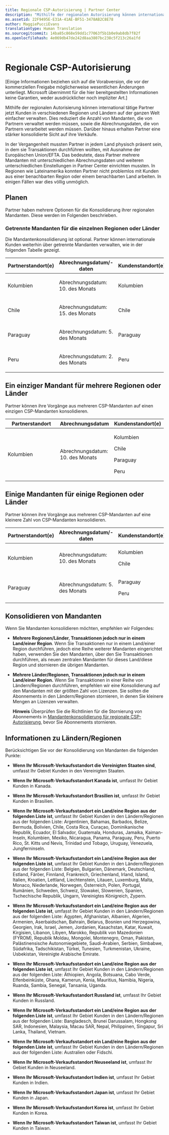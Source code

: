 ```yaml
---
title: Regionale CSP-Autorisierung | Partner Center
description: "Mithilfe der regionalen Autorisierung können international tätige Partner jetzt Kunden in verschiedenen Regionen und Ländern auf der ganzen Welt einfacher verwalten."
ms.assetid: 22F9495E-E31A-41AE-BF51-3478AB2C8E78
author: MaggiePucciEvans
translationtype: Human Translation
ms.sourcegitcommit: 14ba85c868e59dd1c77063f5b1b0e9ab8db7f82f
ms.openlocfilehash: 4e069db47de242d8aa3807bc238c5f213c26a1fd

---
```


# Regionale CSP-Autorisierung


\[Einige Informationen beziehen sich auf die Vorabversion, die vor der kommerziellen Freigabe möglicherweise wesentlichen Änderungen unterliegt. Microsoft übernimmt für die hier bereitgestellten Informationen keine Garantien, weder ausdrücklicher noch impliziter Art.\]

Mithilfe der regionalen Autorisierung können international tätige Partner jetzt Kunden in verschiedenen Regionen und Ländern auf der ganzen Welt einfacher verwalten. Dies reduziert die Anzahl von Mandanten, die von Partnern verwaltet werden müssen, sowie die Abrechnungsdaten, die von Partnern verarbeitet werden müssen. Darüber hinaus erhalten Partner eine stärker konsolidierte Sicht auf ihre Verkäufe.

In der Vergangenheit mussten Partner in jedem Land physisch präsent sein, in dem sie Transaktionen durchführen wollten, mit Ausnahme der Europäischen Union/EFTA. Das bedeutete, dass Partner mehrere Mandanten mit unterschiedlichen Abrechnungsdaten und weiteren unterschiedlichen Einstellungen in Partner Center einrichten mussten. In Regionen wie Lateinamerika konnten Partner nicht problemlos mit Kunden aus einer benachbarten Region oder einem benachbarten Land arbeiten. In einigen Fällen war dies völlig unmöglich.

## Planen


Partner haben mehrere Optionen für die Konsolidierung ihrer regionalen Mandanten. Diese werden im Folgenden beschrieben.

### Getrennte Mandanten für die einzelnen Regionen oder Länder

Die Mandantenkonsolidierung ist optional. Partner können internationale Kunden weiterhin über getrennte Mandanten verwalten, wie in der folgenden Tabelle gezeigt.

<table>
<colgroup>
<col width="33%" />
<col width="33%" />
<col width="33%" />
</colgroup>
<thead>
<tr class="header">
<th>Partnerstandort(e)</th>
<th>Abrechnungsdatum/-daten</th>
<th>Kundenstandort(e)</th>
</tr>
</thead>
<tbody>
<tr class="odd">
<td><p>Kolumbien</p></td>
<td><p>Abrechnungsdatum: 10. des Monats</p></td>
<td><p>Kolumbien</p></td>
</tr>
<tr class="even">
<td><p>Chile</p></td>
<td><p>Abrechnungsdatum: 15. des Monats</p></td>
<td><p>Chile</p></td>
</tr>
<tr class="odd">
<td><p>Paraguay</p></td>
<td><p>Abrechnungsdatum: 5. des Monats</p></td>
<td><p>Paraguay</p></td>
</tr>
<tr class="even">
<td><p>Peru</p></td>
<td><p>Abrechnungsdatum: 2. des Monats</p></td>
<td><p>Peru</p></td>
</tr>
</tbody>
</table>

 

## Ein einziger Mandant für mehrere Regionen oder Länder


Partner können ihre Vorgänge aus mehreren CSP-Mandanten auf einen einzigen CSP-Mandanten konsolidieren.

<table>
<colgroup>
<col width="33%" />
<col width="33%" />
<col width="33%" />
</colgroup>
<thead>
<tr class="header">
<th>Partnerstandort</th>
<th>Abrechnungsdatum</th>
<th>Kundenstandort(e)</th>
</tr>
</thead>
<tbody>
<tr class="odd">
<td><p>Kolumbien</p></td>
<td><p>Abrechnungsdatum: 10. des Monats</p></td>
<td><p>Kolumbien</p>
<p>Chile</p>
<p>Paraguay</p>
<p>Peru</p></td>
</tr>
</tbody>
</table>

 

## Einige Mandanten für einige Regionen oder Länder


Partner können ihre Vorgänge aus mehreren CSP-Mandanten auf eine kleinere Zahl von CSP-Mandanten konsolidieren.

<table>
<colgroup>
<col width="33%" />
<col width="33%" />
<col width="33%" />
</colgroup>
<thead>
<tr class="header">
<th>Partnerstandort(e)</th>
<th>Abrechnungsdatum/-daten</th>
<th>Kundenstandort(e)</th>
</tr>
</thead>
<tbody>
<tr class="odd">
<td><p>Kolumbien</p></td>
<td><p>Abrechnungsdatum: 10. des Monats</p></td>
<td><p>Kolumbien</p>
<p>Chile</p></td>
</tr>
<tr class="even">
<td><p>Paraguay</p></td>
<td><p>Abrechnungsdatum: 5. des Monats</p></td>
<td><p>Paraguay</p>
<p>Peru</p></td>
</tr>
</tbody>
</table>

 

## Konsolidieren von Mandanten


Wenn Sie Mandanten konsolidieren möchten, empfehlen wir Folgendes:

-   **Mehrere Regionen/Länder, Transaktionen jedoch nur in einem Land/einer Region**. Wenn Sie Transaktionen nur in einem Land/einer Region durchführen, jedoch eine Reihe weiterer Mandanten eingerichtet haben, verwenden Sie den Mandanten, über den Sie Transaktionen durchführen, als neuen zentralen Mandanten für dieses Land/diese Region und stornieren die übrigen Mandanten.

-   **Mehrere Länder/Regionen, Transaktionen jedoch nur in einem Land/einer Region.** Wenn Sie Transaktionen in einer Reihe von Ländern/Regionen durchführen, empfehlen wir eine Konsolidierung auf den Mandanten mit der größten Zahl von Lizenzen. Sie sollten die Abonnements in den Ländern/Regionen stornieren, in denen Sie kleinere Mengen an Lizenzen verwalten.

    **Hinweis** Überprüfen Sie die Richtlinien für die Stornierung von Abonnements in [Mandantenkonsolidierung für regionale CSP-Autorisierung](csp-regional-authorization-tenant-consolidation.md), bevor Sie Abonnements stornieren.

     

## Informationen zu Ländern/Regionen


Berücksichtigen Sie vor der Konsolidierung von Mandanten die folgenden Punkte:

-   **Wenn Ihr Microsoft-Verkaufsstandort die Vereinigten Staaten sind**, umfasst Ihr Gebiet Kunden in den Vereinigten Staaten.

-   **Wenn Ihr Microsoft-Verkaufsstandort Kanada ist**, umfasst Ihr Gebiet Kunden in Kanada.

-   **Wenn Ihr Microsoft-Verkaufsstandort Brasilien ist**, umfasst Ihr Gebiet Kunden in Brasilien.

-   **Wenn Ihr Microsoft-Verkaufsstandort ein Land/eine Region aus der folgenden Liste ist**, umfasst Ihr Gebiet Kunden in den Ländern/Regionen aus der folgenden Liste: Argentinien, Bahamas, Barbados, Belize, Bermuda, Bolivien, Chile, Costa Rica, Curaçao, Dominikanische Republik, Ecuador, El Salvador, Guatemala, Honduras, Jamaika, Kaiman-Inseln, Kolumbien, Mexiko, Nicaragua, Panama, Paraguay, Peru, Puerto Rico, St. Kitts und Nevis, Trinidad und Tobago, Uruguay, Venezuela, Jungferninseln.

-   **Wenn Ihr Microsoft-Verkaufsstandort ein Land/eine Region aus der folgenden Liste ist**, umfasst Ihr Gebiet Kunden in den Ländern/Regionen aus der folgenden Liste: Belgien, Bulgarien, Dänemark, Deutschland, Estland, Färöer, Finnland, Frankreich, Griechenland, Irland, Island, Italien, Kroatien, Lettland, Liechtenstein, Litauen, Luxemburg, Malta, Monaco, Niederlande, Norwegen, Österreich, Polen, Portugal, Rumänien, Schweden, Schweiz, Slowakei, Slowenien, Spanien, Tschechische Republik, Ungarn, Vereinigtes Königreich, Zypern.

-   **Wenn Ihr Microsoft-Verkaufsstandort ein Land/eine Region aus der folgenden Liste ist**, umfasst Ihr Gebiet Kunden in den Ländern/Regionen aus der folgenden Liste: Ägypten, Afghanistan, Albanien, Algerien, Armenien, Aserbaidschan, Bahrain, Belarus, Bosnien und Herzegowina, Georgien, Irak, Israel, Jemen, Jordanien, Kasachstan, Katar, Kuwait, Kirgisien, Libanon, Libyen, Marokko, Republik von Mazedonien (FYROM), Republik Moldau, Mongolei, Montenegro, Oman, Pakistan, Palästinensische Autonomiegebiete, Saudi-Arabien, Serbien, Simbabwe, Südafrika, Tadschikistan, Türkei, Tunesien, Turkmenistan, Ukraine, Usbekistan, Vereinigte Arabische Emirate.

-   **Wenn Ihr Microsoft-Verkaufsstandort ein Land/eine Region aus der folgenden Liste ist**, umfasst Ihr Gebiet Kunden in den Ländern/Regionen aus der folgenden Liste: Äthiopien, Angola, Botsuana, Cabo Verde, Elfenbeinküste, Ghana, Kamerun, Kenia, Mauritius, Namibia, Nigeria, Ruanda, Sambia, Senegal, Tansania, Uganda.

-   **Wenn Ihr Microsoft-Verkaufsstandort Russland ist**, umfasst Ihr Gebiet Kunden in Russland.

-   **Wenn Ihr Microsoft-Verkaufsstandort ein Land/eine Region aus der folgenden Liste ist**, umfasst Ihr Gebiet Kunden in den Ländern/Regionen aus der folgenden Liste: Bangladesch, Brunei Darussalam, Hongkong SAR, Indonesien, Malaysia, Macau SAR, Nepal, Philippinen, Singapur, Sri Lanka, Thailand, Vietnam.

-   **Wenn Ihr Microsoft-Verkaufsstandort ein Land/eine Region aus der folgenden Liste ist**, umfasst Ihr Gebiet Kunden in den Ländern/Regionen aus der folgenden Liste: Australien oder Fidschi.

-   **Wenn Ihr Microsoft-Verkaufsstandort Neuseeland ist**, umfasst Ihr Gebiet Kunden in Neuseeland.

-   **Wenn Ihr Microsoft-Verkaufsstandort Indien ist**, umfasst Ihr Gebiet Kunden in Indien.

-   **Wenn Ihr Microsoft-Verkaufsstandort Japan ist**, umfasst Ihr Gebiet Kunden in Japan.

-   **Wenn Ihr Microsoft-Verkaufsstandort Korea ist**, umfasst Ihr Gebiet Kunden in Korea.

-   **Wenn Ihr Microsoft-Verkaufsstandort Taiwan ist**, umfasst Ihr Gebiet Kunden in Taiwan.

 

 






<!--HONumber=Nov16_HO4-->


